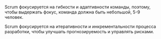 Scrum фокусируется на гибкости и адаптивности команды, поэтому, чтобы выдержать фокус, команда должна быть небольшой, 5-9 человек.

Scrum фокусируется на итеративности и инкрементальности процесса разработки, чтобы улучшать прогнозируемость и управлять рисками.